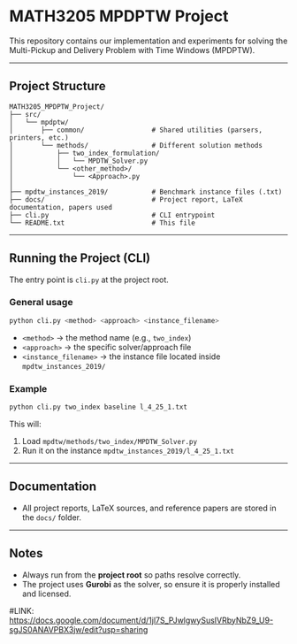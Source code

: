 # MATH3205 MPDPTW Project

This repository contains our implementation and experiments for solving the Multi-Pickup and Delivery Problem with Time Windows (MPDPTW).

---

## Project Structure

```
MATH3205_MPDPTW_Project/
├── src/
│   └── mpdptw/
│       ├── common/                 # Shared utilities (parsers, printers, etc.)
│       └── methods/                # Different solution methods
│           ├── two_index_formulation/
│           │   └── MPDTW_Solver.py
│           └── <other_method>/
│               └── <Approach>.py
│
├── mpdtw_instances_2019/           # Benchmark instance files (.txt)
├── docs/                           # Project report, LaTeX documentation, papers used
├── cli.py                          # CLI entrypoint
└── README.txt                      # This file

```

---

## Running the Project (CLI)

The entry point is `cli.py` at the project root.

### General usage

```bash
python cli.py <method> <approach> <instance_filename>
```

- `<method>` → the method name (e.g., `two_index`)
- `<approach>` → the specific solver/approach file
- `<instance_filename>` → the instance file located inside `mpdtw_instances_2019/`

### Example

```bash
python cli.py two_index baseline l_4_25_1.txt
```

This will:
1. Load `mpdtw/methods/two_index/MPDTW_Solver.py`
2. Run it on the instance `mpdtw_instances_2019/l_4_25_1.txt`

---

##  Documentation

- All project reports, LaTeX sources, and reference papers are stored in the `docs/` folder.  

---

## Notes

- Always run from the **project root** so paths resolve correctly.
- The project uses **Gurobi** as the solver, so ensure it is properly installed and licensed.

#LINK: https://docs.google.com/document/d/1jl7S_PJwlgwySusIVRbyNbZ9_U9-sgJS0ANAVPBX3jw/edit?usp=sharing